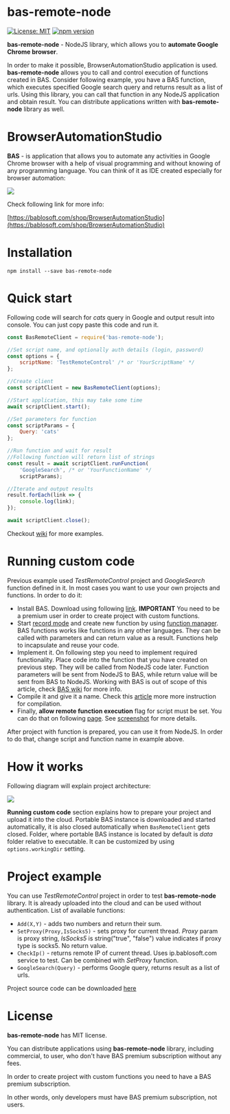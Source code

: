 # bas-remote-node

[![License: MIT](https://img.shields.io/badge/License-MIT-yellow.svg)](https://opensource.org/licenses/MIT)
[![npm version](https://badge.fury.io/js/bas-remote-node.svg)](https://badge.fury.io/js/bas-remote-node)

**bas-remote-node** - NodeJS library, which allows you to **automate Google Chrome browser**. 

In order to make it possible, BrowserAutomationStudio application is used. **bas-remote-node** allows you to call and control execution of functions created in BAS. Consider following example, you have a BAS function, which executes specified Google search query and returns result as a list of urls. Using this library, you can call that function in any NodeJS application and obtain result. You can distribute applications written with **bas-remote-node** library as well.

# BrowserAutomationStudio

**BAS** - is application that allows you to automate any activities in Google Chrome browser with a help of visual programming and without knowing of any programming language. You can think of it as IDE created especially for browser automation:

![](https://bablosoft.com/landing2/screen-bas.png)

Check following link for more info:

[https://bablosoft.com/shop/BrowserAutomationStudio](https://bablosoft.com/shop/BrowserAutomationStudio)


# Installation

```
npm install --save bas-remote-node
```

# Quick start

Following code will search for _cats_ query in Google and output result into console. You can just copy paste this code and run it.

```js
const BasRemoteClient = require('bas-remote-node');

//Set script name, and optionally auth details (login, password) 
const options = {
    scriptName: 'TestRemoteControl' /* or 'YourScriptName' */
};

//Create client
const scriptClient = new BasRemoteClient(options);

//Start application, this may take some time
await scriptClient.start();

//Set parameters for function
const scriptParams = {
    Query: 'cats'
};

//Run function and wait for result
//Following function will return list of strings
const result = await scriptClient.runFunction(
    'GoogleSearch', /* or 'YourFunctionName' */
    scriptParams);

//Iterate and output results
result.forEach(link => {
    console.log(link);
});

await scriptClient.close();
```

Checkout [wiki](https://github.com/CheshireCaat/bas-remote-node/wiki) for more examples.

# Running custom code

Previous example used _TestRemoteControl_ project and _GoogleSearch_ function defined in it. In most cases you want to use your own projects and functions. In order to do it:

* Install BAS. Download using following [link](https://bablosoft.com/shop/BrowserAutomationStudio#download). **IMPORTANT** You need to be a premium user in order to create project with custom functions.
* Start [record mode](https://i.imgur.com/JrV7ua5.png) and create new function by using [function manager](https://i.imgur.com/yAjLu8v.png). BAS functions works like functions in any other languages. They can be called with parameters and can return value as a result. Functions help to incapsulate and reuse your code.
* Implement it. On following step you need to implement required functionality. Place code into the function that you have created on previous step. They will be called from NodeJS code later. Function parameters will be sent from NodeJS to BAS, while return value will be sent from BAS to NodeJS. Working with BAS is out of scope of this article, check [BAS wiki](https://wiki.bablosoft.com/doku.php) for more info.
* Compile it and give it a name. Check this [article](https://wiki.bablosoft.com/doku.php?id=how_to_protect_your_script) more more instruction for compilation.
* Finally, **allow remote function execution** flag for script must be set. You can do that on following [page](https://bablosoft.com/bas/scripts). See [screenshot](https://i.imgur.com/BrkefIT.png) for more details.

After project with function is prepared, you can use it from NodeJS. In order to do that, change script and function name in example above.

# How it works

Following diagram will explain project architecture:

![](https://i.imgur.com/9lfF3EJ.png)

**Running custom code** section explains how to prepare your project and upload it into the cloud. Portable BAS instance is downloaded and started automatically, it is also closed automatically when ```BasRemoteClient``` gets closed. Folder, where portable BAS instance is located by default is _data_ folder relative to executable. It can be customized by using ```options.workingDir``` setting.

# Project example

You can use _TestRemoteControl_ project in order to test **bas-remote-node** library. It is already uploaded into the cloud and can be used without authentication. List of available functions:

* ```Add(X,Y)``` - adds two numbers and return their sum.
* ```SetProxy(Proxy,IsSocks5)``` - sets proxy for current thread. _Proxy_ param is proxy string, _IsSocks5_ is string("true", "false") value indicates if proxy type is socks5. No return value.
* ```CheckIp()``` - returns remote IP of current thread. Uses ip.bablosoft.com service to test. Can be combined with _SetProxy_ function.
* ```GoogleSearch(Query)``` - performs Google query, returns result as a list of urls.


Project source code can be downloaded [here](https://drive.google.com/uc?id=1WQYzm-XaZhXUBWQYMM5T-sZ_tdcSfAwS&export=download)

# License

**bas-remote-node** has MIT license.

You can distribute applications using **bas-remote-node** library, including commercial, to user, who don't have BAS premium subscription without any fees.

In order to create project with custom functions you need to have a BAS premium subscription.

In other words, only developers must have BAS premium subscription, not users.
